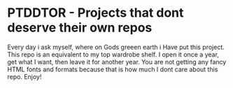 # PTDDTOR - Projects that dont deserve their own repos
Every day i ask myself, where on Gods greeen earth i Have put this project. This repo is an equivalent to my top wardrobe shelf. 
I open it once a year, get what I want, then leave it for another year. 
You are not getting any fancy HTML fonts and formats because that is how much I dont care about this repo.
Enjoy!
